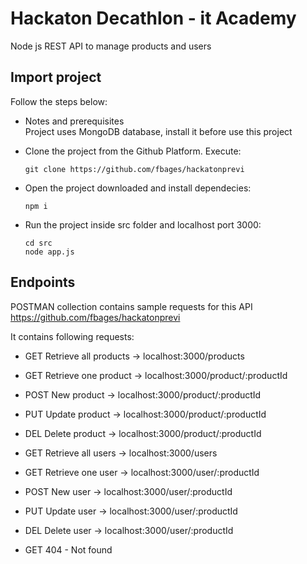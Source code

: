 
# Hackaton Decathlon - it Academy

Node js REST API to manage products and users

## Import project

Follow the steps below:

* Notes and prerequisites  
Project uses MongoDB database, install it before use this project 

* Clone the project from the Github Platform. Execute:
  ```
  git clone https://github.com/fbages/hackatonprevi
  ```
* Open the project downloaded and install dependecies:
  ```
  npm i
  ```  
* Run the project inside src folder and localhost port 3000:
   ```
  cd src
  node app.js 
  ```

## Endpoints

POSTMAN collection contains sample requests for this API
https://github.com/fbages/hackatonprevi  

It contains following requests:

- GET Retrieve all products -> localhost:3000/products
- GET Retrieve one product -> localhost:3000/product/:productId
- POST New product -> localhost:3000/product/:productId
- PUT Update product -> localhost:3000/product/:productId
- DEL Delete product -> localhost:3000/product/:productId

- GET Retrieve all users -> localhost:3000/users
- GET Retrieve one user -> localhost:3000/user/:productId
- POST New user -> localhost:3000/user/:productId
- PUT Update user -> localhost:3000/user/:productId
- DEL Delete user -> localhost:3000/user/:productId
- GET 404 - Not found
